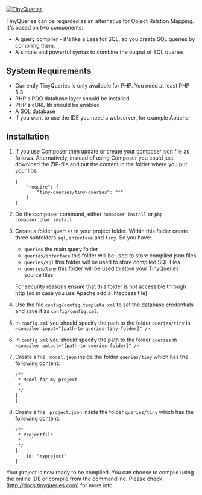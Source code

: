[![TinyQueries](http://tinyqueries.com/css/images/tiny-queries-logo-large.png)](http://www.tinyqueries.com/)

TinyQueries can be regarded as an alternative for Object Relation Mapping. It's based on two components:
* A query compiler - it's like a Less for SQL, so you create SQL queries by compiling them.
* A simple and powerful syntax to combine the output of SQL queries

## System Requirements

* Currently TinyQueries is only available for PHP. You need at least PHP 5.3
* PHP's PDO database layer should be installed
* PHP's cURL lib should be enabled
* A SQL database
* If you want to use the IDE you need a webserver, for example Apache

## Installation

1. If you use Composer then update or create your composer.json file as follows. Alternatively, instead of using Composer you could just download the ZIP-file and put the content in the folder where you put your libs.

	```
	{
		"require": {
			"tiny-queries/tiny-queries": "*" 	
		}
	}
	```

1. Do the composer command, either ```composer install``` or ```php composer.phar install```

1. Create a folder ```queries``` in your project folder. Within this folder create three subfolders ```sql```, ```interface``` and ```tiny```. So you have:

	* ```queries``` the main query folder
	* ```queries/interface``` this folder will be used to store compiled json files
	* ```queries/sql``` this folder will be used to store compiled SQL files
	* ```queries/tiny``` this folder will be used to store your TinyQueries source files
	
	For security reasons ensure that this folder is not accessible through http (so in case you use Apache add a .htaccess file)

1. Use the file ```config/config.template.xml``` to set the database credentials and save it as ```config/config.xml```.

1. In ```config.xml``` you should specify the path to the folder ```queries/tiny``` in ```<compiler input="[path-to-queries-tiny-folder]" />```

1. In ```config.xml``` you should specify the path to the folder ```queries``` in ```<compiler output="[path-to-queries-folder]" />```

1. Create a file ```_model.json``` inside the folder ```queries/tiny``` which has the following content:

	```
	/**
	 * Model for my project
	 *
	 */
	{
	}
	```

1. Create a file ```_project.json``` inside the folder ```queries/tiny``` which has the following content:

	```
	/**
	 * Projectfile
	 *
	 */
	{
		id: "myproject"
	}
	```

Your project is now ready to be compiled. You can choose to compile using the online IDE or compile from the commandline.
Please check [http://docs.tinyqueries.com] for more info.

 